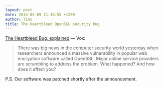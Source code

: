 ```yaml
---
layout: post
date: 2014-04-09 11:18:55 +1200
author: Timo
title: The Heartbleed OpenSSL security bug
---
```


<!-- excerpt -->

[The Heartbleed Bug, explained](http://www.vox.com/2014/4/8/5593654/heartbleed-explainer-big-new-web-security-flaw-compromise-privacy) — Vox:

> There was big news in the computer security world yesterday when researchers announced a massive vulnerability in popular web encryption software called OpenSSL. Major online service providers are scrambling to address the problem. What happened? And how does it affect you?

<!-- /excerpt --> 

P.S. Our software was patched shortly after the announcement.
